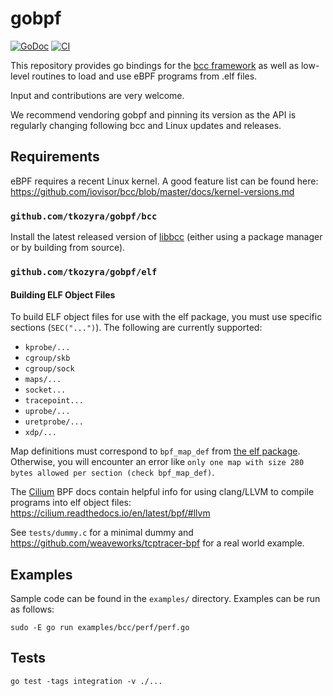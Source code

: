 # gobpf

[![GoDoc](https://godoc.org/github.com/golang/gddo?status.svg)](http://godoc.org/github.com/tkozyra/gobpf) [![CI](https://github.com/tkozyra/gobpf/actions/workflows/ci.yml/badge.svg)](https://github.com/tkozyra/gobpf/actions/workflows/ci.yml)

This repository provides go bindings for the [bcc framework](https://github.com/iovisor/bcc)
as well as low-level routines to load and use eBPF programs from .elf
files.

Input and contributions are very welcome.

We recommend vendoring gobpf and pinning its version as the API is regularly
changing following bcc and Linux updates and releases.

## Requirements

eBPF requires a recent Linux kernel. A good feature list can be found here:
https://github.com/iovisor/bcc/blob/master/docs/kernel-versions.md

### `github.com/tkozyra/gobpf/bcc`

Install the latest released version of [libbcc](https://github.com/iovisor/bcc/blob/master/INSTALL.md)
(either using a package manager or by building from source).

### `github.com/tkozyra/gobpf/elf`

#### Building ELF Object Files

To build ELF object files for use with the elf package, you must use specific
sections (`SEC("...")`). The following are currently supported:

* `kprobe/...`
* `cgroup/skb`
* `cgroup/sock`
* `maps/...`
* `socket...`
* `tracepoint...`
* `uprobe/...`
* `uretprobe/...`
* `xdp/...`

Map definitions must correspond to `bpf_map_def` from [the elf package](https://github.com/tkozyra/gobpf/blob/master/elf/include/bpf_map.h).
Otherwise, you will encounter an error like `only one map with size 280 bytes allowed per section (check bpf_map_def)`.

The [Cilium](https://github.com/cilium/cilium) BPF docs contain helpful info
for using clang/LLVM to compile programs into elf object files:
https://cilium.readthedocs.io/en/latest/bpf/#llvm

See `tests/dummy.c` for a minimal dummy and https://github.com/weaveworks/tcptracer-bpf
for a real world example.

## Examples

Sample code can be found in the `examples/` directory. Examples can be run as
follows:

```
sudo -E go run examples/bcc/perf/perf.go
```

## Tests

```
go test -tags integration -v ./...
```
